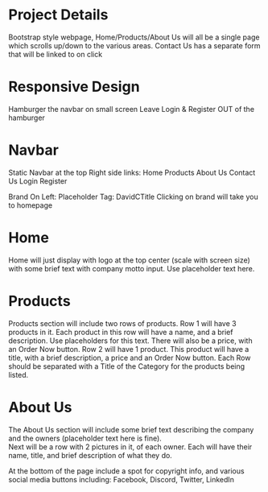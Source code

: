 # Project Details

Bootstrap style webpage, Home/Products/About Us will all be a single page which scrolls up/down to the various areas.
Contact Us has a separate form that will be linked to on click

# Responsive Design
Hamburger the navbar on small screen
	Leave Login & Register OUT of the hamburger

# Navbar
Static Navbar at the top
Right side links:
	Home
	Products
	About Us
	Contact Us
	Login
	Register

Brand On Left: Placeholder Tag: DavidCTitle
	Clicking on brand will take you to homepage

# Home
Home will just display with logo at the top center (scale with screen size) with some brief text with company motto input. Use placeholder text here.

# Products
Products section will include two rows of products.
Row 1 will have 3 products in it. 
	Each product in this row will have a name, and a brief description. Use placeholders for this text. There will also be a price, with an Order Now button.
Row 2 will have 1 product.
	This product will have a title, with a brief description, a price and an Order Now button. 
Each Row should be separated with a Title of the Category for the products being listed.

# About Us
The About Us section will include some brief text describing the company and the owners (placeholder text here is fine).  
Next will be a row with 2 pictures in it, of each owner.  Each will have their name, title, and brief description of what they do.


At the bottom of the page include a spot for copyright info, and various social media buttons including: Facebook, Discord, Twitter, LinkedIn